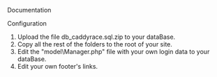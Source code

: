 Documentation

Configuration

1. Upload the file db_caddyrace.sql.zip to your dataBase.
2. Copy all the rest of the folders to the root of your site.
3. Edit the "model\Manager.php" file with your own login data to your dataBase.
4. Edit your own footer's links.